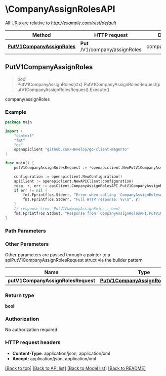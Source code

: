 # \CompanyAssignRolesAPI

All URIs are relative to *http://example.com/rest/default*

Method | HTTP request | Description
------------- | ------------- | -------------
[**PutV1CompanyAssignRoles**](CompanyAssignRolesAPI.md#PutV1CompanyAssignRoles) | **Put** /V1/company/assignRoles | company/assignRoles



## PutV1CompanyAssignRoles

> bool PutV1CompanyAssignRoles(ctx).PutV1CompanyAssignRolesRequest(putV1CompanyAssignRolesRequest).Execute()

company/assignRoles



### Example

```go
package main

import (
	"context"
	"fmt"
	"os"
	openapiclient "github.com/Hevelop/go-client-magento"
)

func main() {
	putV1CompanyAssignRolesRequest := *openapiclient.NewPutV1CompanyAssignRolesRequest(int32(123), []openapiclient.CompanyDataRoleInterface{*openapiclient.NewCompanyDataRoleInterface([]openapiclient.CompanyDataPermissionInterface{*openapiclient.NewCompanyDataPermissionInterface("ResourceId_example", "Permission_example")})}) // PutV1CompanyAssignRolesRequest |  (optional)

	configuration := openapiclient.NewConfiguration()
	apiClient := openapiclient.NewAPIClient(configuration)
	resp, r, err := apiClient.CompanyAssignRolesAPI.PutV1CompanyAssignRoles(context.Background()).PutV1CompanyAssignRolesRequest(putV1CompanyAssignRolesRequest).Execute()
	if err != nil {
		fmt.Fprintf(os.Stderr, "Error when calling `CompanyAssignRolesAPI.PutV1CompanyAssignRoles``: %v\n", err)
		fmt.Fprintf(os.Stderr, "Full HTTP response: %v\n", r)
	}
	// response from `PutV1CompanyAssignRoles`: bool
	fmt.Fprintf(os.Stdout, "Response from `CompanyAssignRolesAPI.PutV1CompanyAssignRoles`: %v\n", resp)
}
```

### Path Parameters



### Other Parameters

Other parameters are passed through a pointer to a apiPutV1CompanyAssignRolesRequest struct via the builder pattern


Name | Type | Description  | Notes
------------- | ------------- | ------------- | -------------
 **putV1CompanyAssignRolesRequest** | [**PutV1CompanyAssignRolesRequest**](PutV1CompanyAssignRolesRequest.md) |  | 

### Return type

**bool**

### Authorization

No authorization required

### HTTP request headers

- **Content-Type**: application/json, application/xml
- **Accept**: application/json, application/xml

[[Back to top]](#) [[Back to API list]](../README.md#documentation-for-api-endpoints)
[[Back to Model list]](../README.md#documentation-for-models)
[[Back to README]](../README.md)

